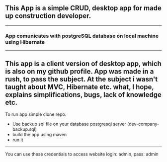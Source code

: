 ## This App is a simple CRUD, desktop app for made up construction developer.
---
### App comunicates with postgreSQL database on local machine using Hibernate
---
This app is a client version of desktop app, which is also on my github profile.
App was made in a rush, to pass the subject.
At the subject i wasn't taught about MVC, Hibernate etc. what, I hope, explains simplifications, bugs, lack of knowledge etc.
---
To run app simple clone repo.
- Use backup sql file on your database postgresql server (dev-company-backup.sql)
- build the app using maven
- run it 
---
You can use these credentials to access website login: admin, pass: admin
